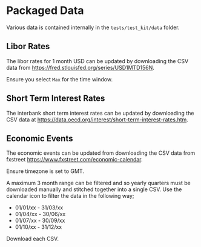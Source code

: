 # Packaged Data

Various data is contained internally in the `tests/test_kit/data` folder.

## Libor Rates
The libor rates for 1 month USD can be updated by downloading the CSV data from https://fred.stlouisfed.org/series/USD1MTD156N.

Ensure you select `Max` for the time window.

## Short Term Interest Rates
The interbank short term interest rates can be updated by downloading the CSV data at https://data.oecd.org/interest/short-term-interest-rates.htm.

## Economic Events
The economic events can be updated from downloading the CSV data from fxstreet https://www.fxstreet.com/economic-calendar.

Ensure timezone is set to GMT.

A maximum 3 month range can be filtered and so yearly quarters must be downloaded manually and stitched together into a single CSV.
Use the calendar icon to filter the data in the following way;

- 01/01/xx - 31/03/xx
- 01/04/xx - 30/06/xx
- 01/07/xx - 30/09/xx
- 01/10/xx - 31/12/xx

Download each CSV.
